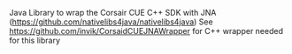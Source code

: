 Java Library to wrap the Corsair CUE C++ SDK with JNA (https://github.com/nativelibs4java/nativelibs4java)
See https://github.com/invik/CorsaidCUEJNAWrapper for C++ wrapper needed for this library

